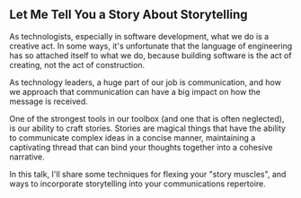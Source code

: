 Let Me Tell You a Story About Storytelling
------------------------------------------

As technologists, especially in software development, what we do is a creative act. In some ways, it's unfortunate that the language of engineering has so attached itself to what we do, because building software is the act of creating, not the act of construction.

As technology leaders, a huge part of our job is communication, and how we approach that communication can have a big impact on how the message is received.

One of the strongest tools in our toolbox (and one that is often neglected), is our ability to craft stories. Stories are magical things that have the ability to communicate complex ideas in a concise manner, maintaining a captivating thread that can bind your thoughts together into a cohesive narrative.

In this talk, I'll share some techniques for flexing your "story muscles", and ways to incorporate storytelling into your communications repertoire.
